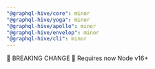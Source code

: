 ```yaml
---
"@graphql-hive/core": minor
"@graphql-hive/yoga": minor
"@graphql-hive/apollo": minor
"@graphql-hive/envelop": minor
"@graphql-hive/cli": minor
---
```


🚨 BREAKING CHANGE 🚨 Requires now Node v16+
